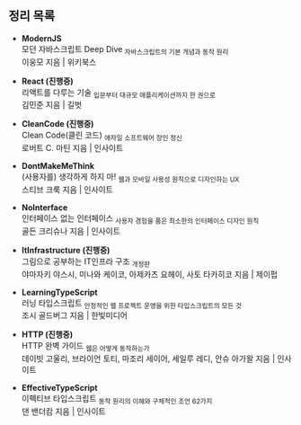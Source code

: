 ## 정리 목록
- **ModernJS**  
모던 자바스크립트 Deep Dive <sub>자바스크립트의 기본 개념과 동작 원리</sub>  
이웅모 지음 | 위키북스

- **React (진행중)**  
리액트를 다루는 기술 <sub>입문부터 대규모 애플리케이션까지 한 권으로</sub>  
김민준 지음 | 길벗

- **CleanCode (진행중)**  
Clean Code(클린 코드) <sub>애자일 소프트웨어 장인 정신</sub>  
로버트 C. 마틴 지음 | 인사이트

- **DontMakeMeThink**  
(사용자를) 생각하게 하지 마! <sub>웹과 모바일 사용성 원칙으로 디자인하는 UX</sub>  
스티브 크룩 지음 | 인사이트

- **NoInterface**  
인터페이스 없는 인터페이스 <sub>사용자 경험을 품은 최소한의 인터페이스 디자인 원칙</sub>  
골든 크리슈나 지음 | 인사이트

- **ItInfrastructure (진행중)**  
그림으로 공부하는 IT인프라 구조 <sub>개정판</sub>  
야마자키 야스시, 미나와 케이코, 아제카츠 요헤이, 사토 타카히코 지음 | 제이펍

- **LearningTypeScript**  
러닝 타입스크립트 <sub>안정적인 웹 프로젝트 운영을 위한 타입스크립트의 모든 것</sub>  
조시 골드버그 지음 | 한빛미디어

- **HTTP (진행중)**  
HTTP 완벽 가이드 <sub>웹은 어떻게 동작하는가</sub>  
데이빗 고울리, 브라이언 토티, 마조리 세이어, 세일루 레디, 안슈 아가왈 지음 | 인사이트

- **EffectiveTypeScript**  
이펙티브 타입스크립트 <sub>동작 원리의 이해와 구체적인 조언 62가지</sub>  
댄 밴더캄 지음 | 인사이트
